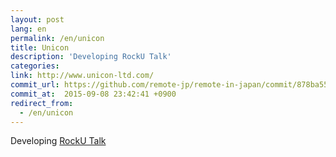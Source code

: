```yaml
---
layout: post
lang: en
permalink: /en/unicon
title: Unicon
description: 'Developing RockU Talk'
categories: 
link: http://www.unicon-ltd.com/
commit_url: https://github.com/remote-jp/remote-in-japan/commit/878ba55549cacf0553e4c7492bc182c511c01bd3
commit_at:  2015-09-08 23:42:41 +0900
redirect_from:
  - /en/unicon
---
```


<p>Developing <a href="https://play.google.com/store/apps/details?id=com.unicon_ltd.rockuapps.community&hl=ja">RockU Talk</a></p>
